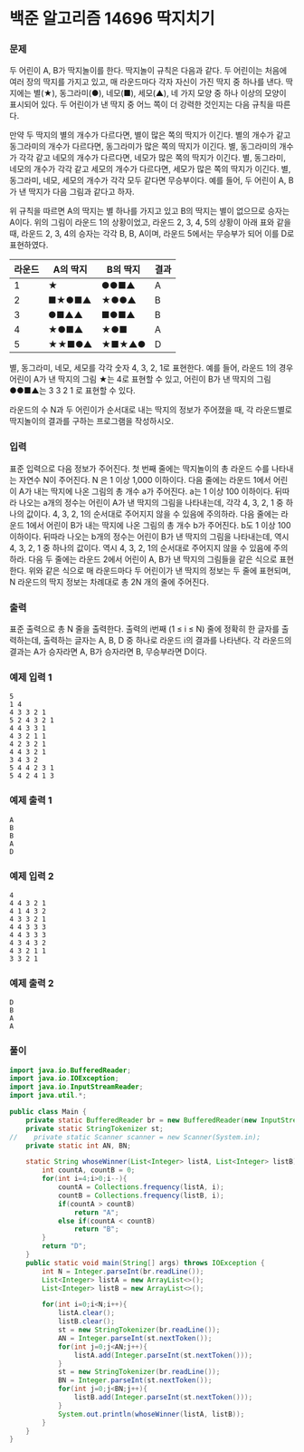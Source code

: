 # 백준 알고리즘 14696 딱지치기

### 문제

두 어린이 A, B가 딱지놀이를 한다. 딱지놀이 규칙은 다음과 같다. 두 어린이는 처음에 여러 장의 딱지를 가지고 있고, 매 라운드마다 각자 자신이 가진 딱지 중 하나를 낸다. 딱지에는 별(★), 동그라미(●), 네모(■), 세모(▲), 네 가지 모양 중 하나 이상의 모양이 표시되어 있다. 두 어린이가 낸 딱지 중 어느 쪽이 더 강력한 것인지는 다음 규칙을 따른다.

만약 두 딱지의 별의 개수가 다르다면, 별이 많은 쪽의 딱지가 이긴다.
별의 개수가 같고 동그라미의 개수가 다르다면, 동그라미가 많은 쪽의 딱지가 이긴다.
별, 동그라미의 개수가 각각 같고 네모의 개수가 다르다면, 네모가 많은 쪽의 딱지가 이긴다.
별, 동그라미, 네모의 개수가 각각 같고 세모의 개수가 다르다면, 세모가 많은 쪽의 딱지가 이긴다.
별, 동그라미, 네모, 세모의 개수가 각각 모두 같다면 무승부이다.
예를 들어, 두 어린이 A, B가 낸 딱지가 다음 그림과 같다고 하자.



위 규칙을 따르면 A의 딱지는 별 하나를 가지고 있고 B의 딱지는 별이 없으므로 승자는 A이다. 위의 그림이 라운드 1의 상황이었고, 라운드 2, 3, 4, 5의 상황이 아래 표와 같을 때, 라운드 2, 3, 4의 승자는 각각 B, B, A이며, 라운드 5에서는 무승부가 되어 이를 D로 표현하였다.

| 라운드  | A의 딱지 | B의 딱지 | 결과   |
| ---- | ----- | ----- | ---- |
| 1    | ★     | ●●■▲  | A    |
| 2    | ■★●■▲ | ★●●▲  | B    |
| 3    | ●■▲▲  | ■●■▲  | B    |
| 4    | ★●■▲  | ★●■   | A    |
| 5    | ★★■●▲ | ★■★▲● | D    |



별, 동그라미, 네모, 세모를 각각 숫자 4, 3, 2, 1로 표현한다. 예를 들어, 라운드 1의 경우 어린이 A가 낸 딱지의 그림 ★는 4로 표현할 수 있고, 어린이 B가 낸 딱지의 그림 ●●■▲는 3 3 2 1 로 표현할 수 있다.

라운드의 수 N과 두 어린이가 순서대로 내는 딱지의 정보가 주어졌을 때, 각 라운드별로 딱지놀이의 결과를 구하는 프로그램을 작성하시오.

### 입력
표준 입력으로 다음 정보가 주어진다. 첫 번째 줄에는 딱지놀이의 총 라운드 수를 나타내는 자연수 N이 주어진다. N 은 1 이상 1,000 이하이다. 다음 줄에는 라운드 1에서 어린이 A가 내는 딱지에 나온 그림의 총 개수 a가 주어진다. a는 1 이상 100 이하이다. 뒤따라 나오는 a개의 정수는 어린이 A가 낸 딱지의 그림을 나타내는데, 각각 4, 3, 2, 1 중 하나의 값이다. 4, 3, 2, 1의 순서대로 주어지지 않을 수 있음에 주의하라. 다음 줄에는 라운드 1에서 어린이 B가 내는 딱지에 나온 그림의 총 개수 b가 주어진다. b도 1 이상 100 이하이다. 뒤따라 나오는 b개의 정수는 어린이 B가 낸 딱지의 그림을 나타내는데, 역시 4, 3, 2, 1 중 하나의 값이다. 역시 4, 3, 2, 1의 순서대로 주어지지 않을 수 있음에 주의하라. 다음 두 줄에는 라운드 2에서 어린이 A, B가 낸 딱지의 그림들을 같은 식으로 표현한다. 위와 같은 식으로 매 라운드마다 두 어린이가 낸 딱지의 정보는 두 줄에 표현되며, N 라운드의 딱지 정보는 차례대로 총 2N 개의 줄에 주어진다.

### 출력
표준 출력으로 총 N 줄을 출력한다. 출력의 i번째 (1 ≤ i ≤ N) 줄에 정확히 한 글자를 출력하는데, 출력하는 글자는 A, B, D 중 하나로 라운드 i의 결과를 나타낸다. 각 라운드의 결과는 A가 승자라면 A, B가 승자라면 B, 무승부라면 D이다.


### 예제 입력 1 
```
5
1 4
4 3 3 2 1
5 2 4 3 2 1
4 4 3 3 1
4 3 2 1 1
4 2 3 2 1
4 4 3 2 1
3 4 3 2
5 4 4 2 3 1
5 4 2 4 1 3
```

### 예제 출력 1 
```
A
B
B
A
D
```

### 예제 입력 2 
```
4
4 4 3 2 1
4 1 4 3 2
4 3 3 2 1
4 4 3 3 3
4 4 3 3 3
4 3 4 3 2
4 3 2 1 1
3 3 2 1
```

### 예제 출력 2 
```
D
B
A
A
```

### 풀이
```java
import java.io.BufferedReader;
import java.io.IOException;
import java.io.InputStreamReader;
import java.util.*;

public class Main {
    private static BufferedReader br = new BufferedReader(new InputStreamReader(System.in));
    private static StringTokenizer st;
//    private static Scanner scanner = new Scanner(System.in);
    private static int AN, BN;

    static String whoseWinner(List<Integer> listA, List<Integer> listB){
        int countA, countB = 0;
        for(int i=4;i>0;i--){
            countA = Collections.frequency(listA, i);
            countB = Collections.frequency(listB, i);
            if(countA > countB)
                return "A";
            else if(countA < countB)
                return "B";
        }
        return "D";
    }
    public static void main(String[] args) throws IOException {
        int N = Integer.parseInt(br.readLine());
        List<Integer> listA = new ArrayList<>();
        List<Integer> listB = new ArrayList<>();

        for(int i=0;i<N;i++){
            listA.clear();
            listB.clear();
            st = new StringTokenizer(br.readLine());
            AN = Integer.parseInt(st.nextToken());
            for(int j=0;j<AN;j++){
                listA.add(Integer.parseInt(st.nextToken()));
            }
            st = new StringTokenizer(br.readLine());
            BN = Integer.parseInt(st.nextToken());
            for(int j=0;j<BN;j++){
                listB.add(Integer.parseInt(st.nextToken()));
            }
            System.out.println(whoseWinner(listA, listB));
        }
    }
}

```
